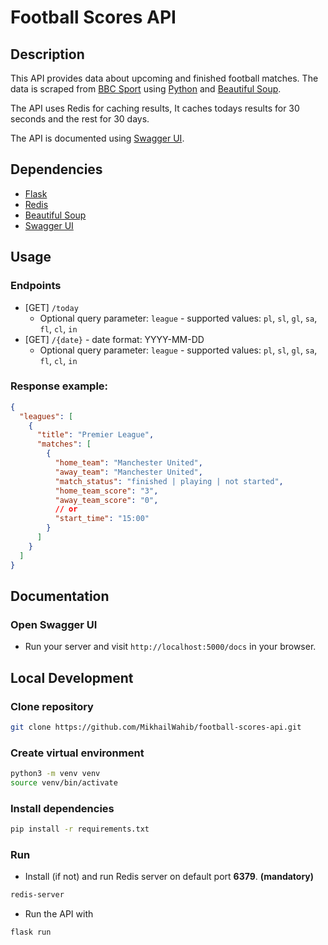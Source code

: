 # Football Scores API

## Description

This API provides data about upcoming and finished football matches.
The data is scraped from [BBC Sport](https://www.bbc.com/sport/football/scores-fixtures) using [Python](https://www.python.org/) and [Beautiful Soup](https://www.crummy.com/software/BeautifulSoup/).

The API uses Redis for caching results, It caches todays results for 30 seconds and the rest for 30 days.

The API is documented using [Swagger UI](https://github.com/swagger-api/swagger-ui).

## Dependencies

- [Flask](https://flask.palletsprojects.com/)
- [Redis](https://redis.io/)
- [Beautiful Soup](https://www.crummy.com/software/BeautifulSoup/)
- [Swagger UI](https://github.com/swagger-api/swagger-ui)
## Usage

### Endpoints

- [GET] `/today`
  - Optional query parameter: `league` - supported values: `pl`, `sl`, `gl`, `sa`, `fl`, `cl`, `in`
- [GET] `/{date}` - date format: YYYY-MM-DD
  - Optional query parameter: `league` - supported values: `pl`, `sl`, `gl`, `sa`, `fl`, `cl`, `in`

### Response example:

```json
{
  "leagues": [
    {
      "title": "Premier League",
      "matches": [
        {
          "home_team": "Manchester United",
          "away_team": "Manchester United",
          "match_status": "finished | playing | not started",
          "home_team_score": "3",
          "away_team_score": "0",
          // or
          "start_time": "15:00"
        }
      ]
    }
  ]
}
```

## Documentation

### Open Swagger UI

- Run your server and visit `http://localhost:5000/docs` in your browser.

## Local Development

### Clone repository

```bash
git clone https://github.com/MikhailWahib/football-scores-api.git
```

### Create virtual environment

```bash
python3 -m venv venv
source venv/bin/activate
```

### Install dependencies

```bash
pip install -r requirements.txt
```

### Run

- Install (if not) and run Redis server on default port **6379**. **(mandatory)**

```bash
redis-server
```

- Run the API with
```bash
flask run
```
